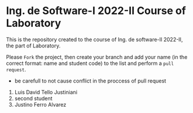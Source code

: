 # Ing. de Software-I 2022-II Course of Laboratory
This is the repository created to the course of Ing. de software-II 2022-II, the part of Laboratory.


Please `Fork` the project, then create your branch and add your name (in the correct format: name and student code) to the list and perform a `pull request`.
* be carefull to not cause conflict in the proccess of pull request
<ol>
  <li>Luis David Tello Justiniani</li>
  <li>second student</li>
  <li>Justino Ferro Alvarez</li>
</ol>
